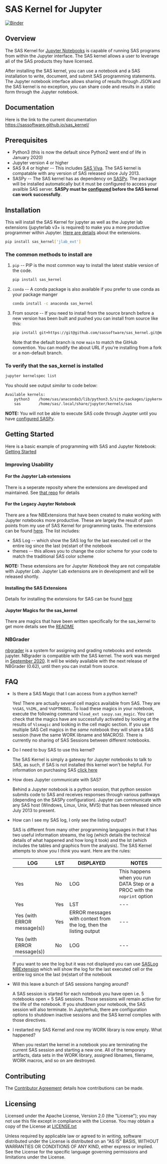# SAS Kernel for Jupyter

[![Binder](https://mybinder.org/badge_logo.svg)](https://mybinder.org/v2/gh/jld23/sas_kernel/HEAD)

## Overview

The SAS Kernel for [Jupyter Notebooks](http://www.jupyter.org) is capable of running SAS programs from within the Jupyter interface.
The SAS kernel allows a user to leverage all of the SAS products they have licensed.

After installing the SAS kernel, you can use a notebook and a SAS installation to write, document, and submit SAS programming statements. The Jupyter notebook interface allows sharing of results through JSON and the SAS kernel is no exception, you can share code and results in a static form through the Jupyter notebook.

## Documentation

Here is the link to the current documentation <https://sassoftware.github.io/sas_kernel/>

## Prerequisites

- Python3 (this is now the default since Python2 went end of life in January 2020)
- Jupyter version 4 or higher
- SAS 9.4 or higher -- This includes [SAS Viya](http://www.sas.com/en_us/software/viya.html). The SAS kernel is compatable with any version of SAS released since July 2013.
- SASPy -- The SAS kernel has as dependency on [SASPy](https://github.com/sassoftware/saspy). The package will be installed automatically but it must be configured to access your availble SAS server. **SASPy must be [configured](https://sassoftware.github.io/saspy/install.html#configuration) before the SAS kernel can work successfully**.

## Installation

This will install the SAS Kernel for jupyter as well as the Jupyter lab extensions (jupyterlab v3+ is required) to make you a more productive programmer within Jupyter. [Here are details](https://github.com/jld23/sas_kernel_ext) about the extensions.

```bash
pip install sas_kernel['jlab_ext']
```

### The common methods to install are

1. `pip` -- PIP is the most common way to install the latest stable version of the code.

   ```bash
   pip install sas_kernel
   ```

1. `conda` -- A conda package is also available if you prefer to use conda as your package manger

   ```bash
   conda install -c anaconda sas_kernel
   ```

1. From source -- If you need to install from the source branch before a new version has been built and pushed you can install from source like this:

   ```bash
   pip install git+https://git@github.com/sassoftware/sas_kernel.git@main
   ```

   Note that the default branch is now `main` to match the GitHub convention. You can modify the about URL if you're installing from a fork or a non-default branch.

### To verify that the sas_kernel is installed

```bash
jupyter kernelspec list
```

You should see output _similar_ to code below:

```bash
Available kernels:
    python3    /home/sas/anaconda3/lib/python3.5/site-packages/ipykernel/resources
    sas        /home/sas/.local/share/jupyter/kernels/sas
```

**NOTE:** You will not be able to execute SAS code through Juypter until you have [configured SASPy](https://sassoftware.github.io/saspy/install.html#configuration).

## Getting Started

Here is a basic example of programming with SAS and Jupyter Notebook: [Getting Started](https://sassoftware.github.io/sas_kernel/getting-started.html)

### Improving Usability

#### For the Jupyter Lab extensions

There is a seperate reposity where the extensions are developed and maintained. See [that repo](https://github.com/jld23/sas_kernel_ext) for details

#### For the Legacy Jupyter Notebook

There are a few NBExtensions that have been created to make working with Jupyter notebooks more productive. These are largely the result of pain points from my use of SAS Kernel for programming tasks. The extensions can be found [here](./sas_kernel/nbextensions). The list includes:

- SAS Log -- which show the SAS log for the last executed cell or the entire log since the last (re)start of the notebook
- themes -- this allows you to change the color scheme for your code to match the traditional SAS color scheme

**NOTE:** These extensions are for Jupyter _Notebook_ they are not compatable with Jupyter _Lab_. Jupyter Lab extensions are in development and will be released shortly.

#### Installing the SAS Extensions

Details for installing the extensions for SAS can be found [here](./sas_kernel/nbextensions/README.md)

#### Jupyter Magics for the sas_kernel

There are magics that have been written specifically for the sas_kernel to get more details see the [README](./sas_kernel/magics/README.md)

### NBGrader

[nbgrader](http://nbgrader.readthedocs.org/en/stable/) is a system for assigning and grading notebooks and extends jupyter. NBgrader is compatible with the SAS kernel. The work was merged in [September 2020](https://github.com/jupyter/nbgrader/pull/1356). It will be widely available with the next release of NBGrader (0.62), until then you can install from source.

## FAQ

- Is there a SAS Magic that I can access from a python kernel?

  Yes! There are actually several cell magics available from SAS.
  They are `%%SAS`, `%%IML`, and `%%OPTMODEL`. To load these magics in your notebook, execute the following command `%load_ext saspy.sas_magic`. You can check that the magics have are successfully activated by looking at the results of `%lsmagic` and looking in the cell magic section.
  If you use multiple SAS Cell magics in the _same_ notebook they will share a SAS session (have the same WORK libname and MACROS). There is currently no sharing of SAS Sessions between different notebooks.

- Do I need to buy SAS to use this kernel?

  The SAS Kernel is simply a gateway for Jupyter notebooks to talk to SAS, as such, if SAS is not installed this kernel won't be helpful. For information on purchasing SAS [click here](http://www.sas.com/en_us/software/how-to-buy.html)

- How does Jupyter communicate with SAS?

  Behind a Jupyter notebook is a python session, that python session submits code to SAS and receives responses through various pathways (depending on the SASPy configuration). Jupyter can communicate with any SAS host (Windows, Linux, Unix, MVS) that has been released since July 2013 to present.

- How can I see my SAS log, I only see the listing output?

  SAS is different from many other programming languages in that it has two useful information streams, the log (which details the technical details of what happened and how long it took) and the lst (which includes the tables and graphics from the analysis). The SAS Kernel attempts to show you I _think_ you want. Here are the rules:

  | LOG                         | LST | DISPLAYED                                                         | NOTES                                                                   |
  | --------------------------- | --- | ----------------------------------------------------------------- | ----------------------------------------------------------------------- |
  | Yes                         | No  | LOG                                                               | This happens when you run DATA Step or a PROC with the `noprint` option |
  | Yes                         | Yes | LST                                                               | ---                                                                     |
  | Yes (with ERROR message(s)) | Yes | ERROR messages with context from the log, then the listing output | ---                                                                     |
  | Yes (with ERROR message(s)) | No  | LOG                                                               | ---                                                                     |

  If you want to see the log but it was not displayed you can use [SASLog NBExtension](./sas_kernel/nbextensions/README.md) which will show the log for the last executed cell or the entire log since the last (re)start of the notebook

- Will this leave a bunch of SAS sessions hanging around?

  A SAS session is started for each notebook you have open i.e. 5 notebooks open = 5 SAS sessions. Those sessions will remain active for the life of the notebook. If you shutdown your notebook, the SAS session will also terminate. In Jupyterhub, there are configuration options to shutdown inactive sessions and the SAS kernel complies with those directives.

- I restarted my SAS Kernel and now my WORK library is now empty. What happened?

  When you restart the kernel in a notebook you are terminating the current SAS session and starting a new one. All of the temporary artifacts, data sets in the WORK library, assigned libnames, filename, WORK macros, and so on are destroyed.

## Contributing

The [Contributor Agreement](https://github.com/sassoftware/sas_kernel/blob/master/ContributorAgreement.txt) details how contributions can be made.

## Licensing

Licensed under the Apache License, Version 2.0 (the "License"); you may not use this file except in compliance with the License. You may obtain a copy of the License at [LICENSE.txt](https://github.com/sassoftware/sas_kernel/blob/master/LICENSE.txt)

Unless required by applicable law or agreed to in writing, software distributed under the License is distributed on an "AS IS" BASIS, WITHOUT WARRANTIES OR CONDITIONS OF ANY KIND, either express or implied. See the License for the specific language governing permissions and limitations under the License.
